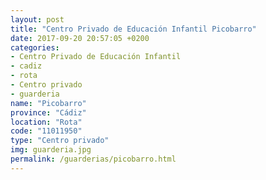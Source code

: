 ```yaml
---
layout: post
title: "Centro Privado de Educación Infantil Picobarro"
date: 2017-09-20 20:57:05 +0200
categories:
- Centro Privado de Educación Infantil
- cadiz
- rota
- Centro privado
- guarderia
name: "Picobarro"
province: "Cádiz"
location: "Rota"
code: "11011950"
type: "Centro privado"
img: guarderia.jpg
permalink: /guarderias/picobarro.html
---
```

